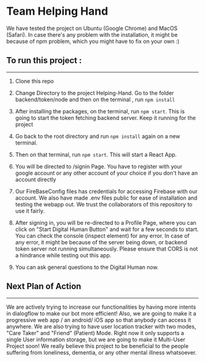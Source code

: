# Team Helping Hand

We have tested the project on Ubuntu (Google Chrome) and MacOS (Safari). In case there's any problem with the installation, it might be because of npm problem, which you might have to fix on your own :)

## To run this project :

---

1.  Clone this repo

2.  Change Directory to the project Helping-Hand. Go to the folder backend/token/node and then on the terminal , run `npm install`
3.  After installing the packages, on the terminal, run `npm start`. This is going to start the token fetching backend server. Keep it running for the project

4.  Go back to the root directory and run `npm install` again on a new terminal.

5.  Then on that terminal, run `npm start`. This will start a React App.

6.  You will be directed to /signin Page. You have to register with your google account or any other account of your choice if you don't have an account directly

7.  Our FireBaseConfig files has credentials for accessing Firebase with our account. We also have made .env files public for ease of installation and testing the webapp out. We trust the collaborators of this repository to use it fairly.

8.  After signing in, you will be re-directed to a Profile Page, where you can click on "Start Digital Human Button" and wait for a few seconds to start. You can check the console (inspect element) for any error. In case of any error, it might be because of the server being down, or backend token server not running simultaneously. Please ensure that CORS is not a hindrance while testing out this app.

9.  You can ask general questions to the Digital Human now.

## Next Plan of Action

---

We are actively trying to increase our functionalities by having more intents in dialogflow to make our bot more efficient! Also, we are going to make it a progressive web app / an android/ iOS app so that anybody can access it anywhere. We are also trying to have user location tracker with two modes, "Care Taker" and "Friend" (Patient) Mode. Right now it only supports a single User information storage, but we are going to make it Multi-User Project soon! We really believe this project to be beneficial to the people suffering from loneliness, dementia, or any other mental illness whatsoever.
